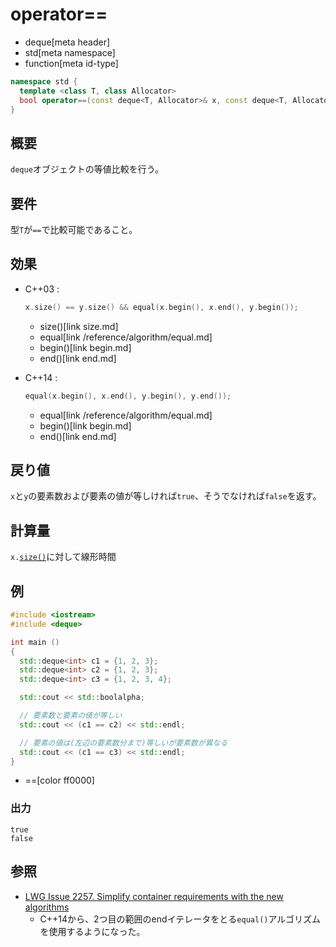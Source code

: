 # operator==
* deque[meta header]
* std[meta namespace]
* function[meta id-type]

```cpp
namespace std {
  template <class T, class Allocator>
  bool operator==(const deque<T, Allocator>& x, const deque<T, Allocator>& y);
}
```

## 概要
`deque`オブジェクトの等値比較を行う。


## 要件
型`T`が`==`で比較可能であること。


## 効果
- C++03 :

    ```cpp
    x.size() == y.size() && equal(x.begin(), x.end(), y.begin());
    ```
    * size()[link size.md]
    * equal[link /reference/algorithm/equal.md]
    * begin()[link begin.md]
    * end()[link end.md]

- C++14 :

    ```cpp
    equal(x.begin(), x.end(), y.begin(), y.end());
    ```
    * equal[link /reference/algorithm/equal.md]
    * begin()[link begin.md]
    * end()[link end.md]


## 戻り値
`x`と`y`の要素数および要素の値が等しければ`true`、そうでなければ`false`を返す。


## 計算量
`x.`[`size()`](size.md)に対して線形時間


## 例
```cpp
#include <iostream>
#include <deque>

int main ()
{
  std::deque<int> c1 = {1, 2, 3};
  std::deque<int> c2 = {1, 2, 3};
  std::deque<int> c3 = {1, 2, 3, 4};

  std::cout << std::boolalpha;

  // 要素数と要素の値が等しい
  std::cout << (c1 == c2) << std::endl;

  // 要素の値は(左辺の要素数分まで)等しいが要素数が異なる
  std::cout << (c1 == c3) << std::endl;
}
```
* ==[color ff0000]

### 出力
```
true
false
```

## 参照
- [LWG Issue 2257. Simplify container requirements with the new algorithms](http://www.open-std.org/jtc1/sc22/wg21/docs/lwg-defects.html#2257)
    - C++14から、2つ目の範囲のendイテレータをとる`equal()`アルゴリズムを使用するようになった。

